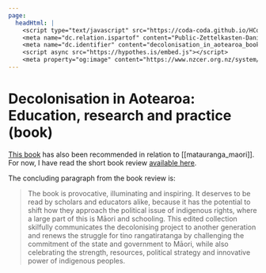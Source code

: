 ```yaml
---
page:
  headHtml: |
    <script type="text/javascript" src="https://coda-coda.github.io/HConfig/1.js"></script>
    <meta name="dc.relation.ispartof" content="Public-Zettelkasten-Daniel-Britten-(ORCID-0000-0002-7860-3595)">
    <meta name="dc.identifier" content="decolonisation_in_aotearoa_book">
    <script async src="https://hypothes.is/embed.js"></script>
    <meta property="og:image" content="https://www.nzcer.org.nz/system/files/styles/full_node_image/private/Decolonising_frontCover%20small.jpg" />
---
```

# Decolonisation in Aotearoa: Education, research and practice (book)

[This book](https://www.nzcer.org.nz/nzcerpress/decolonisation) has also been recommended in relation to [[matauranga_maori]]. For now, I have read the short book review [available here](https://link.springer.com/article/10.1007/s40841-018-0115-6).

The concluding paragraph from the book review is:
> The book is provocative, illuminating and inspiring. It deserves to be read by scholars and educators alike, because it has the potential to shift how they approach the political issue of indigenous rights, where a large part of this is Māori and schooling. This edited collection skilfully communicates the decolonising project to another generation and renews the struggle for tino rangatiratanga by challenging the commitment of the state and government to Māori, while also celebrating the strength, resources, political strategy and innovative power of indigenous peoples.